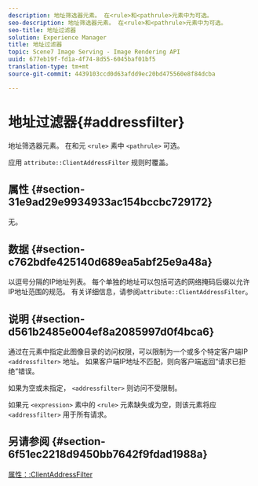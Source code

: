 ```yaml
---
description: 地址筛选器元素。 在<rule>和<pathrule>元素中为可选。
seo-description: 地址筛选器元素。 在<rule>和<pathrule>元素中为可选。
seo-title: 地址过滤器
solution: Experience Manager
title: 地址过滤器
topic: Scene7 Image Serving - Image Rendering API
uuid: 677eb19f-fd1a-4f74-8d55-6045baf01bf5
translation-type: tm+mt
source-git-commit: 4439103ccd0d63afdd9ec20bd475560e8f84dcba

---
```



# 地址过滤器{#addressfilter}

地址筛选器元素。 在和元 `<rule>` 素中 `<pathrule>` 可选。

应用 `attribute::ClientAddressFilter` 规则时覆盖。

## 属性 {#section-31e9ad29e9934933ac154bccbc729172}

无。

## 数据 {#section-c762bdfe425140d689ea5abf25e9a48a}

以逗号分隔的IP地址列表。 每个单独的地址可以包括可选的网络掩码后缀以允许IP地址范围的规范。 有关详细信息，请参阅`attribute::ClientAddressFilter`。

## 说明 {#section-d561b2485e004ef8a2085997d0f4bca6}

通过在元素中指定此图像目录的访问权限，可以限制为一个或多个特定客户端IP `<addressfilter>` 地址。 如果客户端IP地址不匹配，则向客户端返回“请求已拒绝”错误。

如果为空或未指定， `<addressfilter>` 则访问不受限制。

如果元 `<expression>` 素中的 `<rule>` 元素缺失或为空，则该元素将应 `<addressfilter>` 用于所有请求。

## 另请参阅 {#section-6f51ec2218d9450bb7642f9fdad1988a}

[属性：:ClientAddressFilter](../../../../../is-api/image-catalog/image-serving-api-ref/c-image-catalog-reference/c-attributes-reference/r-clientaddressfilter.md#reference-7000c1f77b134462a1f06b733f29ba68)
